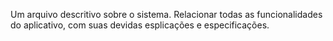 Um arquivo descritivo sobre o sistema.
Relacionar todas as funcionalidades do aplicativo, com suas devidas esplicações e especificações.